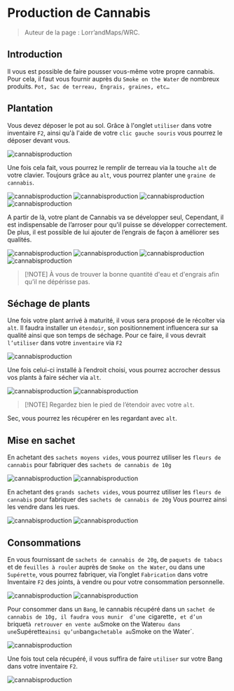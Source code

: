# Production de Cannabis
		
> Auteur de la page : Lorr’andMaps/WRC. 


## Introduction

Il vous est possible de faire pousser vous-même votre propre cannabis.  Pour cela, il faut vous fournir auprès du `Smoke on the Water` de nombreux produits. `Pot, Sac de terreau, Engrais, graines, etc…`


## Plantation

Vous devez déposer le pot au sol. 
Grâce à l'onglet `utiliser` dans votre inventaire `F2`, ainsi  qu'à l'aide de votre `clic gauche souris` vous pourrez le déposer devant vous. 

![cannabisproduction](../../../_media/life/guides/general/cannabisproduction/cannabisproduction1.jpg)

Une fois cela fait, vous pourrez le remplir de terreau via la touche `alt` de votre clavier. Toujours grâce au `alt`, vous pourrez planter une `graine de cannabis`. 

![cannabisproduction](../../../_media/life/guides/general/cannabisproduction/cannabisproduction1.jpg)
![cannabisproduction](../../../_media/life/guides/general/cannabisproduction/cannabisproduction2.jpg)
![cannabisproduction](../../../_media/life/guides/general/cannabisproduction/cannabisproduction3.jpg)
![cannabisproduction](../../../_media/life/guides/general/cannabisproduction/cannabisproduction4.jpg)

A partir de là, votre plant de Cannabis va se développer seul, 
Cependant, il est indispensable de l’arroser pour qu'il puisse se développer correctement. De plus, il est possible de lui ajouter de l’engrais de façon à améliorer ses qualités. 

![cannabisproduction](../../../_media/life/guides/general/cannabisproduction/cannabisproduction5.jpg)
![cannabisproduction](../../../_media/life/guides/general/cannabisproduction/cannabisproduction6.jpg)
![cannabisproduction](../../../_media/life/guides/general/cannabisproduction/cannabisproduction7.jpg)
![cannabisproduction](../../../_media/life/guides/general/cannabisproduction/cannabisproduction8.jpg)

> [!NOTE] À vous de trouver la bonne quantité d'eau et d'engrais afin qu’il ne dépérisse pas. 


## Séchage de plants

Une fois votre plant arrivé à maturité, il vous sera proposé de le récolter via `alt`. 
Il faudra installer un `étendoir`, son positionnement influencera sur sa qualité ainsi que son temps de séchage. 
Pour ce faire, il vous devrait `l’utiliser` dans votre `inventaire` via `F2`

![cannabisproduction](../../../_media/life/guides/general/cannabisproduction/cannabisproduction9.jpg)

Une fois celui-ci installé à l’endroit choisi, vous pourrez accrocher dessus vos plants à faire sécher via `alt`. 

![cannabisproduction](../../../_media/life/guides/general/cannabisproduction/cannabisproduction10.jpg)
![cannabisproduction](../../../_media/life/guides/general/cannabisproduction/cannabisproduction11.jpg)



> [!NOTE] Regardez bien le pied de l’étendoir avec votre `alt`. 

Sec, vous pourrez les récupérer en les regardant avec `alt`. 


## Mise en sachet
		
En achetant des `sachets moyens vides`, vous pourrez utiliser les `fleurs de cannabis` pour fabriquer des `sachets de cannabis de 10g`

![cannabisproduction](../../../_media/life/guides/general/cannabisproduction/cannabisproduction12.jpg)
![cannabisproduction](../../../_media/life/guides/general/cannabisproduction/cannabisproduction13.jpg)

En achetant des `grands sachets vides`, vous pourrez utiliser les `fleurs de cannabis` pour fabriquer des `sachets de cannabis de 20g`
Vous pourrez ainsi les vendre dans les rues. 

![cannabisproduction](../../../_media/life/guides/general/cannabisproduction/cannabisproduction14.jpg)
![cannabisproduction](../../../_media/life/guides/general/cannabisproduction/cannabisproduction15.jpg)


## Consommations

En vous fournissant de `sachets de cannabis de 20g`, de `paquets de tabacs` et de `feuilles à rouler` auprès de `Smoke on the Water`, ou dans une `Supérette`, vous pourrez fabriquer, via l’onglet `Fabrication` dans votre Inventaire `F2` des joints,  à vendre ou pour votre consommation personnelle.

![cannabisproduction](../../../_media/life/guides/general/cannabisproduction/cannabisproduction16.jpg)
![cannabisproduction](../../../_media/life/guides/general/cannabisproduction/cannabisproduction17.jpg)

Pour consommer dans un `Bang`, le cannabis récupéré dans un `sachet de cannabis de 10g, il faudra vous munir  d’une `cigarette`, et d’un `briquet` à retrouver en vente au `Smoke on the Water` ou dans une `Supérette` ainsi qu’un `bang` achetable au `Smoke on the Water`. 

![cannabisproduction](../../../_media/life/guides/general/cannabisproduction/cannabisproduction18.jpg)

Une fois tout cela récupéré, il vous suffira de faire `utiliser` sur votre Bang dans votre inventaire `F2`. 

![cannabisproduction](../../../_media/life/guides/general/cannabisproduction/cannabisproduction19.jpg)
